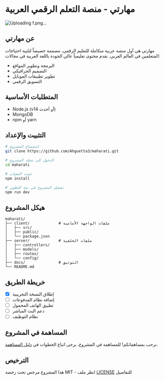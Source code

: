 # مهارتي - منصة التعلم الرقمي العربية 
![Uploading f.png…]()



## عن مهارتي 

مهارتي هي أول منصة عربية متكاملة للتعليم الرقمي، مصممة خصيصاً لتلبية احتياجات المتعلمين في العالم العربي. نقدم محتوى تعليمياً عالي الجودة باللغة العربية في مجالات:

- البرمجة وتطوير المواقع
- التصميم الجرافيكي
- تطوير تطبيقات الموبايل
- التسويق الرقمي

## المتطلبات الأساسية 

- Node.js (v14 أو أحدث)
- MongoDB
- npm أو yarn

## التثبيت والإعداد 

```bash
# استنساخ المشروع
git clone https://github.com/Ahguetta3/maharati.git

# الدخول إلى مجلد المشروع
cd maharati

# تثبيت التبعيات
npm install

# تشغيل المشروع في بيئة التطوير
npm run dev
```

## هيكل المشروع 

```
maharati/
├── client/             # ملفات الواجهة الأمامية
│   ├── src/
│   ├── public/
│   └── package.json
├── server/             # ملفات الخلفية
│   ├── controllers/
│   ├── models/
│   ├── routes/
│   └── config/
├── docs/               # التوثيق
└── README.md
```

## خريطة الطريق 

- [x] إطلاق النسخة التجريبية
- [ ] إضافة نظام المدفوعات
- [ ] تطبيق الهاتف المحمول
- [ ] دعم البث المباشر
- [ ] نظام التوظيف

## المساهمة في المشروع 

نرحب بمساهماتكم! للمساهمة في المشروع، يرجى اتباع الخطوات في [دليل المساهمة](CONTRIBUTING.md).

## الترخيص 

هذا المشروع مرخص تحت رخصة MIT - انظر ملف [LICENSE](LICENSE) للتفاصيل
